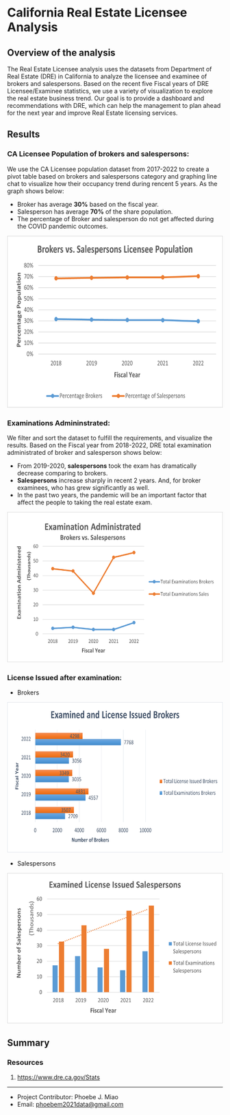 # California Real Estate Licensee Analysis

## Overview of the analysis
The Real Estate Licensee analysis uses the datasets from Department of Real Estate (DRE) in California to analyze the licensee and examinee of brokers and salespersons. Based on the recent five Fiscal years of DRE Licensee/Examinee statistics, we use a variety of visualization to explore the real estate business trend. Our goal is to provide a dashboard and recommendations with DRE, which can help the management to plan ahead for the next year and improve Real Estate licensing services.

## Results
### CA Licensee Population of brokers and salespersons: 
We use the CA Licensee population dataset from 2017-2022 to create a pivot table based on brokers and salespersons category and graphing line chat to visualize how their occupancy trend during rencent 5 years. As the graph shows below:

  - Broker has average **30%** based on the fiscal year. 
  - Salesperson has average **70%** of the share population.
  - The percentage of Broker and salesperson do not get affected during the COVID pandemic outcomes.
 
<p align=center>
  <img src= 'Resources/images/Percentage_pop.png' width=650 height=400> </p>
  
### Examinations Admininstrated: 
We filter and sort the dataset to fulfill the requirements, and visualize the results. Based on the Fiscal year from 2018-2022, DRE total examination administrated of broker and salesperson shows below:

  - From 2019-2020, **salespersons** took the exam has dramatically decrease comparing to brokers.
  - **Salespersons** increase sharply in recent 2 years. And, for broker examinees, who has grew significantly as well.
  - In the past two years, the pandemic will be an important factor that affect the people to taking the real estate exam.  
<p align=center>
  <img src='Resources/images/Exam_admin.png' width=650 height=350> </p>
  
  
### License Issued after examination:
   - Brokers 

<p align=center>
  <img src='Resources/images/Exam_license_broker.png' width=650 height=350> </p>
  
   - Salespersons 

   
   
<p align=center>
  <img src='Resources/images/Exam_license_sales.png' width=650 height=350> </p>




## Summary


### Resources
1. https://www.dre.ca.gov/Stats

_______________________________________________________________________________________________________________________________________________________________

- Project Contributor: Phoebe J. Miao
- Email: phoebem2021data@gmail.com
